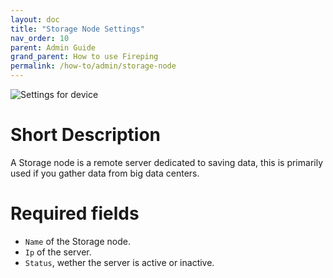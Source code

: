 ```yaml
---
layout: doc
title: "Storage Node Settings"
nav_order: 10
parent: Admin Guide
grand_parent: How to use Fireping
permalink: /how-to/admin/storage-node
---
```


![Settings for device](/fireping/assets/img/storage_node_settings.png)

# Short Description
A Storage node is a remote server dedicated to saving data, this is primarily used if you gather data from big data centers.

# Required fields
- `Name` of the Storage node.
- `Ip` of the server.
- `Status`, wether the server is active or inactive.
